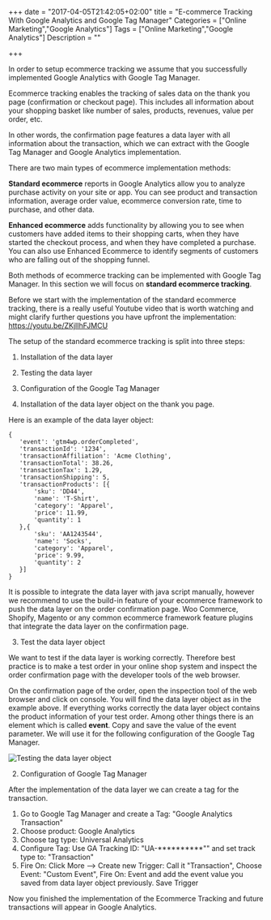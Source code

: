 +++
date = "2017-04-05T21:42:05+02:00"
title = "E-commerce Tracking With Google Analytics and Google Tag Manager"
Categories = ["Online Marketing","Google Analytics"]
Tags = ["Online Marketing","Google Analytics"]
Description = ""

+++

In order to setup ecommerce tracking we assume that you successfully implemented Google Analytics with Google Tag Manager.  

Ecommerce tracking enables the tracking of sales data on the thank you page (confirmation or checkout page). This includes all information about your shopping basket like number of sales, products, revenues, value per order, etc.

In other words, the confirmation page features a data layer with all information about the transaction, which we can extract with the Google Tag Manager and Google Analytics implementation.

There are two main types of ecommerce implementation methods:

**Standard ecommerce** reports in Google Analytics allow you to analyze purchase activity on your site or app. You can see product and transaction information, average order value, ecommerce conversion rate, time to purchase, and other data.

**Enhanced ecommerce** adds functionality by allowing you to see when customers have added items to their shopping carts, when they have started the checkout process, and when they have completed a purchase. You can also use Enhanced Ecommerce to identify segments of customers who are falling out of the shopping funnel.

Both methods of ecommerce tracking can be implemented with Google Tag Manager. In this section we will focus on **standard ecommerce tracking**.

Before we start with the implementation of the standard ecommerce tracking, there is a really useful Youtube video that is worth watching and might clarify further questions you have upfront the implementation: <https://youtu.be/ZKjlIhFJMCU>

The setup of the standard ecommerce tracking is split into three steps:

1. Installation of the data layer
2. Testing the data layer
3. Configuration of the Google Tag Manager

1. Installation of the data layer object on the thank you page.

Here is an example of the data layer object:

```
{   
   'event': 'gtm4wp.orderCompleted',
   'transactionId': '1234',
   'transactionAffiliation': 'Acme Clothing',
   'transactionTotal': 38.26,
   'transactionTax': 1.29,
   'transactionShipping': 5,
   'transactionProducts': [{
       'sku': 'DD44',
       'name': 'T-Shirt',
       'category': 'Apparel',
       'price': 11.99,
       'quantity': 1
   },{
       'sku': 'AA1243544',
       'name': 'Socks',
       'category': 'Apparel',
       'price': 9.99,
       'quantity': 2
   }]
}
```
It is possible to integrate the data layer with java script manually, however we recommend to use the build-in feature of your ecommerce framework to push the data layer on the order confirmation page. Woo Commerce, Shopify, Magento or any common ecommerce framework feature plugins that integrate the data layer on the confirmation page.

3. Test the data layer object

We want to test if the data layer is working correctly. Therefore best practice is to make a test order in your online shop system and inspect the order confirmation page with the developer tools of the web browser.

On the confirmation page of the order, open the inspection tool of the web browser and click on console. You will find the data layer object as in the example above. If everything works correctly the data layer object contains the product information of your test order. Among other things there is an element which is called **event**. Copy and save the value of the event parameter. We will use it for the following configuration of the Google Tag Manager.

![Testing the data layer object](/blog/images/gtm3_small.png)

2. Configuration of Google Tag Manager

After the implementation of the data layer we can create a tag for the transaction.

1. Go to Google Tag Manager and create a Tag: "Google Analytics Transaction"
2. Choose product: Google Analytics
3. Choose tag type: Universal Analytics
4. Configure Tag: Use GA Tracking ID: "UA-**********"" and set track type to: "Transaction"
5. Fire On: Click More --> Create new Trigger: Call it "Transaction", Choose Event: "Custom Event", Fire On: Event and add the event value you saved from data layer object previously. Save Trigger

Now you finished the implementation of the Ecommerce Tracking and future transactions will appear in Google Analytics.
